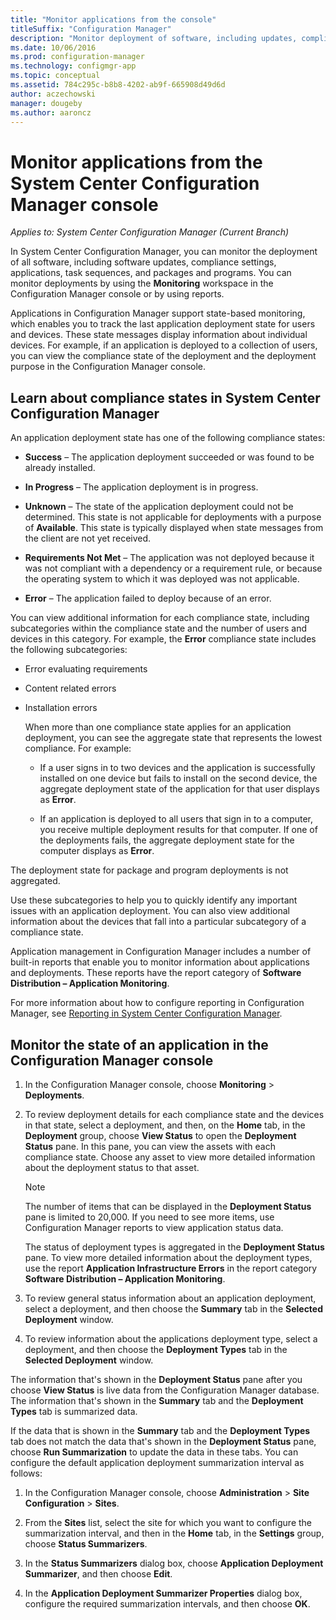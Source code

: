 ```yaml
---
title: "Monitor applications from the console"
titleSuffix: "Configuration Manager"
description: "Monitor deployment of software, including updates, compliance settings, and applications by using the Monitoring workspace in Configuration Manager."
ms.date: 10/06/2016
ms.prod: configuration-manager
ms.technology: configmgr-app
ms.topic: conceptual
ms.assetid: 784c295c-b8b8-4202-ab9f-665908d49d6d
author: aczechowski
manager: dougeby
ms.author: aaroncz
---
```

# Monitor applications from the System Center Configuration Manager console*Applies to: System Center Configuration Manager (Current Branch)*

In System Center Configuration Manager, you can monitor the deployment of all software, including software updates, compliance settings, applications, task sequences, and packages and programs. You can monitor deployments by using the **Monitoring** workspace in the Configuration Manager console or by using reports.  

 Applications in Configuration Manager support state-based monitoring, which enables you to track the last application deployment state for users and devices. These state messages display information about individual devices. For example, if an application is deployed to a collection of users, you can view the compliance state of the deployment and the deployment purpose in the Configuration Manager console.  

## Learn about compliance states in System Center Configuration Manager
 An application deployment state has one of the following compliance states:  

-   **Success** – The application deployment succeeded or was found to be already installed.  

-   **In Progress** – The application deployment is in progress.  

-   **Unknown** – The state of the application deployment could not be determined. This state is not applicable for deployments with a purpose of **Available**. This state is typically displayed when state messages from the client are not yet received.  

-   **Requirements Not Met** – The application was not deployed because it was not compliant with a dependency or a requirement rule, or because the operating system to which it was deployed was not applicable.  

-   **Error** – The application failed to deploy because of an error.  

You can view additional information for each compliance state, including subcategories within the compliance state and the number of users and devices in this category. For example, the **Error** compliance state includes the following subcategories:  

- Error evaluating requirements  

- Content related errors  

- Installation errors  

  When more than one compliance state applies for an application deployment, you can see the aggregate state that represents the lowest compliance. For example:  

  -   If a user signs in to two devices and the application is successfully installed on one device but fails to install on the second device, the aggregate deployment state of the application for that user displays as **Error**.  

  -   If an application is deployed to all users that sign in to a computer, you receive multiple deployment results for that computer. If one of the deployments fails, the aggregate deployment state for the computer displays as **Error**.  

The deployment state for package and program deployments is not aggregated.  

 Use these subcategories to help you to quickly identify any important issues with an application deployment. You can also view additional information about the devices that fall into a particular subcategory of a compliance state.  

 Application management in Configuration Manager includes a number of built-in reports that enable you to monitor information about applications and deployments. These reports have the report category of **Software Distribution – Application Monitoring**.  

 For more information about how to configure reporting in Configuration Manager, see [Reporting in System Center Configuration Manager](../../core/servers/manage/reporting.md).  

## Monitor the state of an application in the Configuration Manager console  

1.  In the Configuration Manager console, choose **Monitoring** > **Deployments**.  

3.  To review deployment details for each compliance state and the devices in that state, select a deployment, and then, on the **Home** tab, in the **Deployment** group, choose **View Status** to open the **Deployment Status** pane. In this pane, you can view the assets with each compliance state. Choose any asset to view more detailed information about the deployment status to that asset.  

    > [!NOTE]  
    >  The number of items that can be displayed in the **Deployment Status** pane is limited to 20,000. If you need to see more items, use Configuration Manager reports to view application status data.  
    >   
    >  The status of deployment types is aggregated in the **Deployment Status** pane. To view more detailed information about the deployment types, use the report **Application Infrastructure Errors** in the report category **Software Distribution – Application Monitoring**.  

4.  To review general status information about an application deployment, select a deployment, and then choose the **Summary** tab in the **Selected Deployment** window.  

5.  To review information about the applications deployment type, select a deployment, and then choose the **Deployment Types** tab in the **Selected Deployment** window.  

The information that's shown in the **Deployment Status** pane after you choose **View Status** is live data from the Configuration Manager database. The information that's shown in the **Summary** tab and the **Deployment Types** tab is summarized data.

If the data that is shown in the **Summary** tab and the **Deployment Types** tab does not match the data that's shown in the **Deployment Status** pane, choose **Run Summarization** to update the data in these tabs. You can configure the default application deployment summarization interval as follows:  

1. In the Configuration Manager console, choose **Administration** > **Site Configuration** > **Sites**.

2. From the **Sites** list, select the site for which you want to configure the summarization interval, and then in the **Home** tab, in the **Settings** group, choose **Status Summarizers**.

3. In the **Status Summarizers** dialog box, choose **Application Deployment Summarizer**, and then choose **Edit**.  

4. In the **Application Deployment Summarizer Properties** dialog box, configure the required summarization intervals, and then choose **OK**.  
